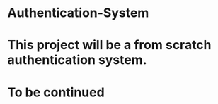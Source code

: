 # Authentication-System

# This project will be a from scratch authentication system.
# To be continued
